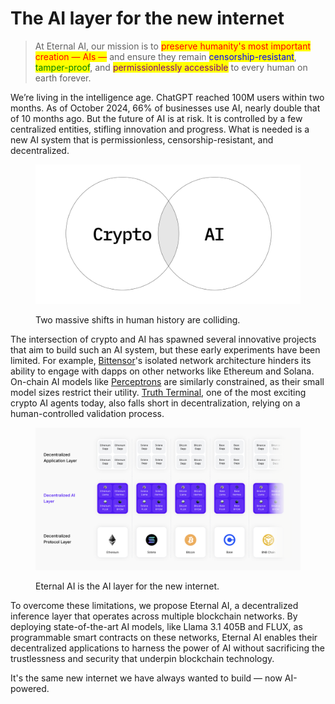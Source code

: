 # The AI layer for the new internet

> At Eternal AI, our mission is to <mark style="color:red;">preserve humanity's most important creation — AIs —</mark> and ensure they remain <mark style="color:blue;">censorship-resistant</mark>, <mark style="color:green;">tamper-proof</mark>, and <mark style="color:purple;">permissionlessly accessible</mark> to every human on earth forever.

We’re living in the intelligence age. ChatGPT reached 100M users within two months. As of October 2024, 66% of businesses use AI, nearly double that of 10 months ago. But the future of AI is at risk. It is controlled by a few centralized entities, stifling innovation and progress. What is needed is a new AI system that is permissionless, censorship-resistant, and decentralized.

<figure><img src=".gitbook/assets/image (32).png" alt=""><figcaption><p>Two massive shifts in human history are colliding.</p></figcaption></figure>

The intersection of crypto and AI has spawned several innovative projects that aim to build such an AI system, but these early experiments have been limited. For example, [Bittensor](https://bittensor.com/)'s isolated network architecture hinders its ability to engage with dapps on other networks like Ethereum and Solana. On-chain AI models like [Perceptrons](https://eternalai.org/perceptrons) are similarly constrained, as their small model sizes restrict their utility. [Truth Terminal](https://x.com/truth_terminal), one of the most exciting crypto AI agents today, also falls short in decentralization, relying on a human-controlled validation process.

<figure><img src=".gitbook/assets/image (42).png" alt=""><figcaption><p>Eternal AI is the AI layer for the new internet.</p></figcaption></figure>

To overcome these limitations, we propose Eternal AI, a decentralized inference layer that operates across multiple blockchain networks. By deploying state-of-the-art AI models, like Llama 3.1 405B and FLUX, as programmable smart contracts on these networks, Eternal AI enables their decentralized applications to harness the power of AI without sacrificing the trustlessness and security that underpin blockchain technology.

It's the same new internet we have always wanted to build — now AI-powered.
